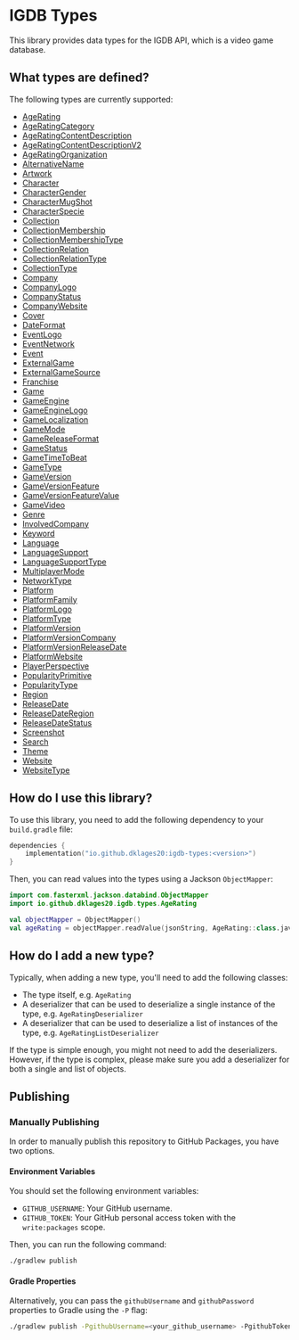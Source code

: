 # IGDB Types

This library provides data types for the IGDB API, which is a video game database.

## What types are defined?

The following types are currently supported:

- [AgeRating](https://api-docs.igdb.com/#age-rating)
- [AgeRatingCategory](https://api-docs.igdb.com/#age-rating-category)
- [AgeRatingContentDescription](https://api-docs.igdb.com/#age-rating-content-description)
- [AgeRatingContentDescriptionV2](https://api-docs.igdb.com/#age-rating-content-description-v2)
- [AgeRatingOrganization](https://api-docs.igdb.com/#age-rating-organization)
- [AlternativeName](https://api-docs.igdb.com/#alternative-name)
- [Artwork](https://api-docs.igdb.com/#artwork)
- [Character](https://api-docs.igdb.com/#character)
- [CharacterGender](https://api-docs.igdb.com/#character-gender)
- [CharacterMugShot](https://api-docs.igdb.com/#character-mug-shot)
- [CharacterSpecie](https://api-docs.igdb.com/#character-specie)
- [Collection](https://api-docs.igdb.com/#collection)
- [CollectionMembership](https://api-docs.igdb.com/#collection-membership)
- [CollectionMembershipType](https://api-docs.igdb.com/#collection-membership)
- [CollectionRelation](https://api-docs.igdb.com/#collection-relation)
- [CollectionRelationType](https://api-docs.igdb.com/#collection-relation-type)
- [CollectionType](https://api-docs.igdb.com/#collection-type)
- [Company](https://api-docs.igdb.com/#company)
- [CompanyLogo](https://api-docs.igdb.com/#company-logo)
- [CompanyStatus](https://api-docs.igdb.com/#company-status)
- [CompanyWebsite](https://api-docs.igdb.com/#company-website)
- [Cover](https://api-docs.igdb.com/#cover)
- [DateFormat](https://api-docs.igdb.com/#date-format)
- [EventLogo](https://api-docs.igdb.com/#event-logo)
- [EventNetwork](https://api-docs.igdb.com/#event-network)
- [Event](https://api-docs.igdb.com/#event)
- [ExternalGame](https://api-docs.igdb.com/#external-game)
- [ExternalGameSource](https://api-docs.igdb.com/#external-game-source)
- [Franchise](https://api-docs.igdb.com/#franchise)
- [Game](https://api-docs.igdb.com/#game)
- [GameEngine](https://api-docs.igdb.com/#game-engine)
- [GameEngineLogo](https://api-docs.igdb.com/#game-engine-logo)
- [GameLocalization](https://api-docs.igdb.com/#game-localization)
- [GameMode](https://api-docs.igdb.com/#game-mode)
- [GameReleaseFormat](https://api-docs.igdb.com/#game-release-format)
- [GameStatus](https://api-docs.igdb.com/#game-status)
- [GameTimeToBeat](https://api-docs.igdb.com/#game-time-to-beat)
- [GameType](https://api-docs.igdb.com/#game-type)
- [GameVersion](https://api-docs.igdb.com/#game-version)
- [GameVersionFeature](https://api-docs.igdb.com/#game-version-feature)
- [GameVersionFeatureValue](https://api-docs.igdb.com/#game-version-feature-value)
- [GameVideo](https://api-docs.igdb.com/#game-video)
- [Genre](https://api-docs.igdb.com/#genre)
- [InvolvedCompany](https://api-docs.igdb.com/#involved-company)
- [Keyword](https://api-docs.igdb.com/#keyword)
- [Language](https://api-docs.igdb.com/#language)
- [LanguageSupport](https://api-docs.igdb.com/#language-support)
- [LanguageSupportType](https://api-docs.igdb.com/#language-support-type)
- [MultiplayerMode](https://api-docs.igdb.com/#multiplayer-mode)
- [NetworkType](https://api-docs.igdb.com/#network-type)
- [Platform](https://api-docs.igdb.com/#platform)
- [PlatformFamily](https://api-docs.igdb.com/#platform-family)
- [PlatformLogo](https://api-docs.igdb.com/#platform-logo)
- [PlatformType](https://api-docs.igdb.com/#platform-type)
- [PlatformVersion](https://api-docs.igdb.com/#platform-version)
- [PlatformVersionCompany](https://api-docs.igdb.com/#platform-version-company)
- [PlatformVersionReleaseDate](https://api-docs.igdb.com/#platform-version-release-date)
- [PlatformWebsite](https://api-docs.igdb.com/#platform-website)
- [PlayerPerspective](https://api-docs.igdb.com/#player-perspective)
- [PopularityPrimitive](https://api-docs.igdb.com/#popularity-primitive)
- [PopularityType](https://api-docs.igdb.com/#popularity-type)
- [Region](https://api-docs.igdb.com/#region)
- [ReleaseDate](https://api-docs.igdb.com/#release-date)
- [ReleaseDateRegion](https://api-docs.igdb.com/#release-date-region)
- [ReleaseDateStatus](https://api-docs.igdb.com/#release-date-status)
- [Screenshot](https://api-docs.igdb.com/#screenshot)
- [Search](https://api-docs.igdb.com/#search)
- [Theme](https://api-docs.igdb.com/#theme)
- [Website](https://api-docs.igdb.com/#website)
- [WebsiteType](https://api-docs.igdb.com/#website-type)

## How do I use this library?

To use this library, you need to add the following dependency to your `build.gradle` file:

```kotlin
dependencies {
    implementation("io.github.dklages20:igdb-types:<version>")
}
```

Then, you can read values into the types using a Jackson `ObjectMapper`:

```kotlin
import com.fasterxml.jackson.databind.ObjectMapper
import io.github.dklages20.igdb.types.AgeRating

val objectMapper = ObjectMapper()
val ageRating = objectMapper.readValue(jsonString, AgeRating::class.java)
```

## How do I add a new type?

Typically, when adding a new type, you'll need to add the following classes:

- The type itself, e.g. `AgeRating`
- A deserializer that can be used to deserialize a single instance of the type, e.g. `AgeRatingDeserializer`
- A deserializer that can be used to deserialize a list of instances of the type, e.g. `AgeRatingListDeserializer`

If the type is simple enough, you might not need to add the deserializers. However, if the type is complex, please make sure you add a deserializer for both a single and list of objects.

## Publishing

### Manually Publishing

In order to manually publish this repository to GitHub Packages, you have two options.

#### Environment Variables

You should set the following environment variables:

- `GITHUB_USERNAME`: Your GitHub username.
- `GITHUB_TOKEN`: Your GitHub personal access token with the `write:packages` scope.

Then, you can run the following command:

```bash
./gradlew publish
```

#### Gradle Properties

Alternatively, you can pass the `githubUsername` and `githubPassword` properties to Gradle using the `-P` flag:

```bash
./gradlew publish -PgithubUsername=<your_github_username> -PgithubToken=<your_github_token>
```

